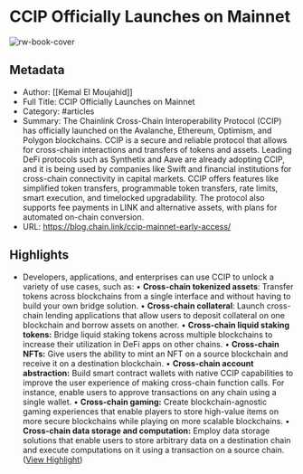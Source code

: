 # CCIP Officially Launches on Mainnet

![rw-book-cover](https://blog.chain.link/wp-content/uploads/2023/07/CCIP-Launches-on-Mainnet_V5.png)

## Metadata
- Author: [[Kemal El Moujahid]]
- Full Title: CCIP Officially Launches on Mainnet
- Category: #articles
- Summary: The Chainlink Cross-Chain Interoperability Protocol (CCIP) has officially launched on the Avalanche, Ethereum, Optimism, and Polygon blockchains. CCIP is a secure and reliable protocol that allows for cross-chain interactions and transfers of tokens and assets. Leading DeFi protocols such as Synthetix and Aave are already adopting CCIP, and it is being used by companies like Swift and financial institutions for cross-chain connectivity in capital markets. CCIP offers features like simplified token transfers, programmable token transfers, rate limits, smart execution, and timelocked upgradability. The protocol also supports fee payments in LINK and alternative assets, with plans for automated on-chain conversion.
- URL: https://blog.chain.link/ccip-mainnet-early-access/

## Highlights
- Developers, applications, and enterprises can use CCIP to unlock a variety of use cases, such as:
  • **Cross-chain tokenized assets**: Transfer tokens across blockchains from a single interface and without having to build your own bridge solution.
  • **Cross-chain collateral**: Launch cross-chain lending applications that allow users to deposit collateral on one blockchain and borrow assets on another.
  • **Cross-chain liquid staking tokens:** Bridge liquid staking tokens across multiple blockchains to increase their utilization in DeFi apps on other chains.
  • **Cross-chain NFTs:** Give users the ability to mint an NFT on a source blockchain and receive it on a destination blockchain.
  • **Cross-chain account abstraction:** Build smart contract wallets with native CCIP capabilities to improve the user experience of making cross-chain function calls. For instance, enable users to approve transactions on any chain using a single wallet.
  • **Cross-chain gaming:** Create blockchain-agnostic gaming experiences that enable players to store high-value items on more secure blockchains while playing on more scalable blockchains.
  • **Cross-chain data storage and computation:** Employ data storage solutions that enable users to store arbitrary data on a destination chain and execute computations on it using a transaction on a source chain. ([View Highlight](https://read.readwise.io/read/01hks4r6y1cygs7pns9423tcsw))
